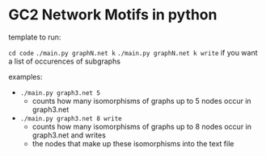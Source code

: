 # GC2 Network Motifs in python

template to run:

`cd code`
`./main.py graphN.net k`
`./main.py graphN.net k write` if you want a list of occurences of subgraphs

examples:
- `./main.py graph3.net 5`
    - counts how many isomorphisms of graphs up to 5  nodes occur in graph3.net
- `./main.py graph3.net 8 write`
    - counts how many isomorphisms of graphs up to 8  nodes occur in graph3.net and writes
    - the nodes that make up these isomorphisms into the text file